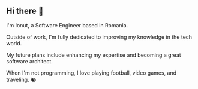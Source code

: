 ## Hi there 👾

I'm Ionut, a Software Engineer based in Romania.

Outside of work, I'm fully dedicated to improving my knowledge in the tech world.

My future plans include enhancing my expertise and becoming a great software architect.

When I'm not programming, I love playing football, video games, and traveling. 🐿️

